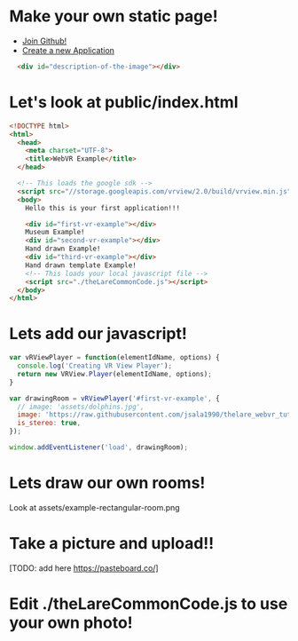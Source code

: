# Make your own static page!
- [Join Github!](https://github.com/join)
- [Create a new Application](https://guides.github.com/features/pages/)
```html
  <div id="description-of-the-image"></div>
```

# Let's look at public/index.html
``` html
<!DOCTYPE html>
<html>
  <head>
    <meta charset="UTF-8">
    <title>WebVR Example</title>
  </head>

  <!-- This loads the google sdk -->
  <script src="//storage.googleapis.com/vrview/2.0/build/vrview.min.js"></script>
  <body>
    Hello this is your first application!!!

    <div id="first-vr-example"></div>
    Museum Example!
    <div id="second-vr-example"></div>
    Hand drawn Example!
    <div id="third-vr-example"></div>
    Hand drawn template Example!
    <!-- This loads your local javascript file -->
    <script src="./theLareCommonCode.js"></script>
  </body>
</html>
```
# Lets add our javascript!
``` javascript
var vRViewPlayer = function(elementIdName, options) {
  console.log('Creating VR View Player');
  return new VRView.Player(elementIdName, options);
}

var drawingRoom = vRViewPlayer('#first-vr-example', {
  // image: 'assets/dolphins.jpg',
  image: 'https://raw.githubusercontent.com/jsala1990/thelare_webvr_tutorial/master/public/assets/dolphins.jpg',
  is_stereo: true,
});

window.addEventListener('load', drawingRoom);
```

# Lets draw our own rooms!
Look at assets/example-rectangular-room.png

# Take a picture and upload!!
[TODO: add here  https://pasteboard.co/]

# Edit ./theLareCommonCode.js to use your own photo!
